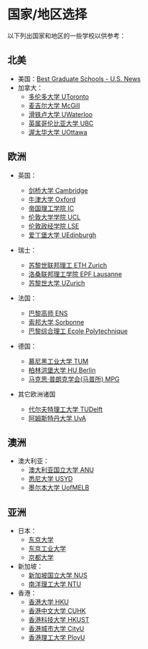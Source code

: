 # 国家/地区选择

以下列出国家和地区的一些学校以供参考：

## 北美
- 美国：[Best Graduate Schools - U.S. News](https://www.usnews.com/best-graduate-schools)
- 加拿大：
    - [多伦多大学 UToronto](https://www.utoronto.ca/)
    - [麦吉尔大学 McGill](https://www.mcgill.ca/)
    - [滑铁卢大学 UWaterloo](https://uwaterloo.ca/)
    - [英属哥伦比亚大学 UBC](https://www.ubc.ca/)
    - [渥太华大学 UOttawa](https://www.uottawa.ca/en)

## 欧洲
- 英国：
    - [剑桥大学 Cambridge](https://www.cam.ac.uk/)
    - [牛津大学 Oxford](https://www.ox.ac.uk/)
    - [帝国理工学院 IC](https://www.imperial.ac.uk/)
    - [伦敦大学学院 UCL](https://www.ucl.ac.uk/)
    - [伦敦政经学院 LSE](https://www.lse.ac.uk/)
    - [爱丁堡大学 UEdinburgh](https://www.ed.ac.uk/)

- 瑞士：
    - [苏黎世联邦理工 ETH Zurich](https://ethz.ch/en.html)
    - [洛桑联邦理工学院 EPF Lausanne](https://www.epfl.ch/en/)
    - [苏黎世大学 UZurich](https://www.uzh.ch/en.html)
- 法国：
    - [巴黎高师 ENS](https://www.ens.psl.eu/en)
    - [索邦大学 Sorbonne](https://www.sorbonne-universite.fr/en?search-input=demande%20de%20bourses%20upmc&start=337)
    - [巴黎综合理工 Ecole Polytechnique](https://www.polytechnique.edu/en)
- 德国：
    - [慕尼黑工业大学 TUM](https://www.tum.de/en/)
    - [柏林洪堡大学 HU Berlin](https://www.hu-berlin.de/en)
    - [马克思·普朗克学会(马普所) MPG](https://www.mpg.de/en)
- 其它欧洲诸国
    - [代尔夫特理工大学 TUDelft](https://www.tudelft.nl/en/)
    - [阿姆斯特丹大学 UvA](https://www.uva.nl/en)
## 澳洲
- 澳大利亚：
    - [澳大利亚国立大学 ANU](https://www.anu.edu.au/)
    - [悉尼大学 USYD](https://www.sydney.edu.au/)
    - [墨尔本大学 UofMELB](https://www.unimelb.edu.au/)
## 亚洲
- 日本：
    - [东京大学](https://www.u-tokyo.ac.jp/zh/index.html)
    - [东京工业大学](https://www.titech.ac.jp/)
    - [京都大学](https://www.kyoto-u.ac.jp/ja)
- 新加坡：
    - [新加坡国立大学 NUS](https://nus.edu.sg/)
    - [南洋理工大学 NTU](https://www.ntu.edu.sg/)
- 香港：
    - [香港大学 HKU](https://www.hku.hk/c_index.html)
    - [香港中文大学 CUHK](https://www.cuhk.edu.hk/chinese/)
    - [香港科技大学 HKUST](https://hkust.edu.hk/index.php/zh-hans)
    - [香港城市大学 CityU](https://www.cityu.edu.hk/zh-hk)
    - [香港理工大学 PloyU](https://www.polyu.edu.hk/sc/)
